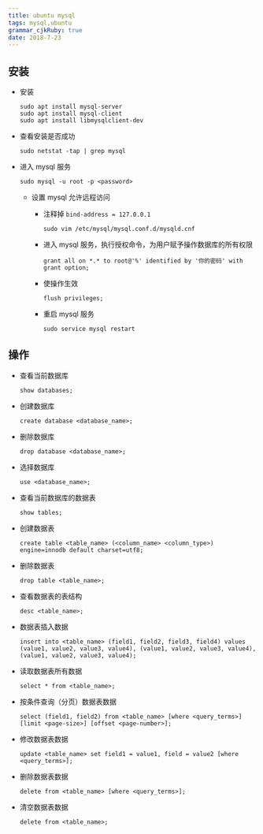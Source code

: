 ```yaml
---
title: ubuntu mysql
tags: mysql,ubuntu
grammar_cjkRuby: true
date: 2018-7-23
---
```


## 安装

- 安装

	``` dos?linenums
	sudo apt install mysql-server
	sudo apt install mysql-client
	sudo apt install libmysqlclient-dev
	```

- 查看安装是否成功

	``` dos?linenums
	sudo netstat -tap | grep mysql
	```
	
- 进入 mysql 服务

	``` dos?linenums
	sudo mysql -u root -p <password>
	```
	
	- 设置 mysql 允许远程访问

		- 注释掉 `bind-address = 127.0.0.1`

			``` dos?linenums
			sudo vim /etc/mysql/mysql.conf.d/mysqld.cnf
			```
			
		- 进入 mysql 服务，执行授权命令，为用户赋予操作数据库的所有权限

			``` dos?linenums
			grant all on *.* to root@'%' identified by '你的密码' with grant option;
			```
			
		- 使操作生效

			``` dos?linenums
			flush privileges;
			```
			
		- 重启 mysql 服务

			``` dos?linenums
			sudo service mysql restart
			```
			
## 操作

- 查看当前数据库

	``` dos
	show databases;
	```
	
- 创建数据库

	``` dos
	create database <database_name>;
	```
	
- 删除数据库

	``` dos
	drop database <database_name>;
	```
	
- 选择数据库

	``` dos
	use <database_name>;
	```
	
- 查看当前数据库的数据表

	``` dos
	show tables;
	```
	
- 创建数据表

	``` dos
	create table <table_name> (<column_name> <column_type>) engine=innodb default charset=utf8;
	```

- 删除数据表

	``` dos
	drop table <table_name>;
	```
	
- 查看数据表的表结构

	``` dos
	desc <table_name>;
	```
	
- 数据表插入数据

	``` dos
	insert into <table_name> (field1, field2, field3, field4) values (value1, value2, value3, value4), (value1, value2, value3, value4), (value1, value2, value3, value4);
	```
	
- 读取数据表所有数据

	 ``` dos
	 select * from <table_name>;
	 ```
	 
- 按条件查询（分页）数据表数据

	``` dos
	select (field1, field2) from <table_name> [where <query_terms>] [limit <page-size>] [offset <page-number>];
	```
	
- 修改数据表数据

	``` dos
	update <table_name> set field1 = value1, field = value2 [where <query_terms>];
	```
	
- 删除数据表数据

	``` dos
	delete from <table_name> [where <query_terms>];
	```
	
- 清空数据表数据

	``` dos
	delete from <table_name>;
	```